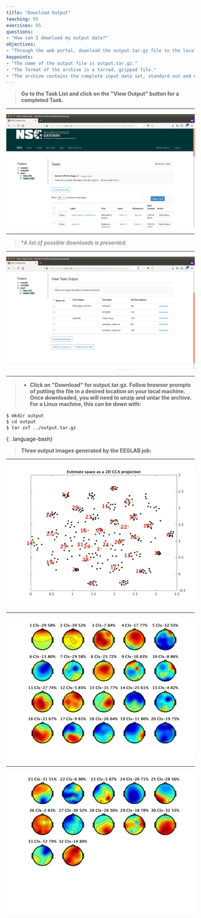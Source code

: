 ```yaml
---
title: "Download Output"
teaching: 05
exercises: 05
questions:
- "How can I download my output data?"
objectives:
- "Through the web portal, download the output.tar.gz file to the local machine."
keypoints:
- "The name of the output file is output.tar.gz."
- "The format of the archive is a tarred, gzipped file."
- "The archive contains the complete input data set, standard out and error, and working directory."
---
```


> **Go to the Task List and click on the "View Output" button for a completed Task.**

***

![Image of Task List](../fig/taskspage.png)

***

> **A list of possible downloads is presented.*

***

![Image of Task List](../fig/taskoutputpage.png)

***
 
> - **Click on "Download" for output.tar.gz.  Follow browser
> prompts of putting the file in a desired location on your local machine.  Once
> downloaded, you will need to unzip and untar the archive.  For a Linux machine,
> this can be down with:**

~~~
$ mkdir output
$ cd output
$ tar zxf ../output.tar.gz
~~~
{: .language-bash}

> **Three output images generated by the EEGLAB job:**

***

![Image clusters](../fig/Fig_1_relica_clusters.jpg)

***

![Image map 2a](../fig/Fig_2a_relica_maps.jpg)

***

![Image map 2b](../fig/Fig_2b_relica_maps.jpg)

